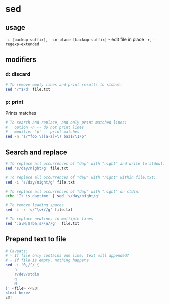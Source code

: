# sed

## usage

`-i [backup-suffix]`, `--in-place [backup-suffix]` - edit file in place
`-r`, `--regexp-extended`

## modifiers

### d: discard

```bash
# To remove empty lines and print results to stdout:
sed '/^$/d' file.txt
```

### p: print

Prints matches
```bash
# To search and replace, and only print matched lines:
#   option -n -- do not print lines
#   modifier 'p' -- print matches
sed -n 's/^foo \([a-z]+\) baz$/\1/p'
```

## Search and replace

```bash
# To replace all occurrences of "day" with "night" and write to stdout:
sed 's/day/night/g' file.txt

# To replace all occurrences of "day" with "night" within file.txt:
sed -i 's/day/night/g' file.txt

# To replace all occurrences of "day" with "night" on stdin:
echo 'It is daytime' | sed 's/day/night/g'

# To remove leading spaces
sed -i -r 's/^\s+//g' file.txt

# To replace newlines in multiple lines
sed ':a;N;$!ba;s/\n//g'  file.txt
```

## Prepend text to file

```bash
# Caveats:
# - If file only contains one line, text will appended?
# - If file is empty, nothing happens
sed -i '0,/^/ {
    h
    r/dev/stdin
    g
    N
}' <file> <<EOT
<text here>
EOT
```
